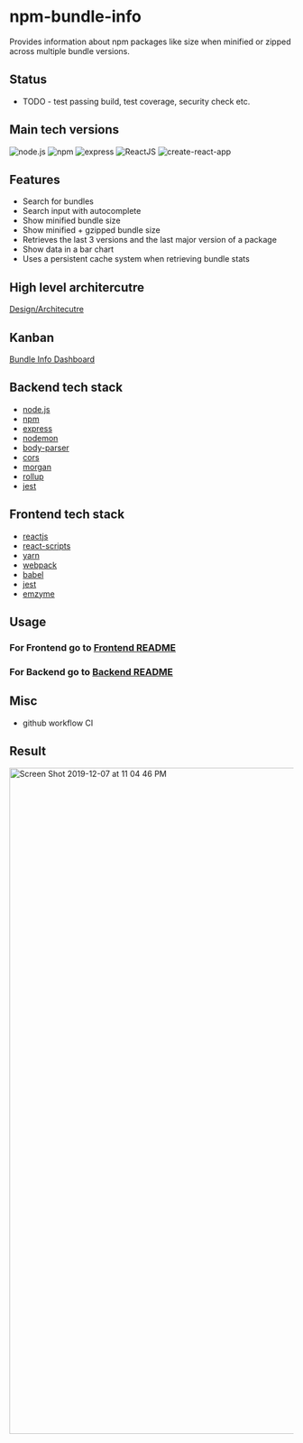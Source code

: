 # npm-bundle-info
Provides information about npm packages like size when minified or zipped across multiple bundle versions. 

## Status
 - TODO - test passing build, test coverage, security check etc.


## Main tech versions
![node.js](https://img.shields.io/badge/node-12.8.0-green.svg)
![npm](https://img.shields.io/badge/npm-6.10.2-yellow.svg)
![express](https://img.shields.io/badge/express-4.16.x-orange.svg)
![ReactJS](https://img.shields.io/badge/reactjs-16.12.x-brightgreen.svg)
![create-react-app](https://img.shields.io/badge/create_react_app-3.2.x-blue.svg)

## Features
- Search for bundles
- Search input with autocomplete
- Show minified bundle size
- Show minified + gzipped bundle size
- Retrieves the last 3 versions and the last major version of a package
- Show data in a bar chart
- Uses a persistent cache system when retrieving bundle stats

## High level architercutre
[Design/Architecutre](https://github.com/vsambor/npm-bundle-info/wiki/Architecture)

## Kanban
[Bundle Info Dashboard](https://github.com/vsambor/npm-bundle-info/projects/2)

## Backend tech stack

- [node.js](https://nodejs.org/en/)
- [npm](https://www.npmjs.com/)
- [express](https://expressjs.com/)
- [nodemon](https://nodemon.io/)
- [body-parser](https://github.com/expressjs/body-parser)
- [cors](https://github.com/expressjs/body-parser)
- [morgan](https://github.com/expressjs/morgan)
- [rollup](https://rollupjs.org/guide/en/)
- [jest](https://jestjs.io/)

## Frontend tech stack

- [reactjs](https://reactjs.org//)
- [react-scripts](https://github.com/facebook/create-react-app)
- [yarn](https://yarnpkg.com/lang/en/)
- [webpack](https://webpack.js.org/)
- [babel](https://babeljs.io/)
- [jest](https://karma-runner.github.io/2.0/index.html)
- [emzyme](https://airbnb.io/enzyme/)


## Usage

### For Frontend go to [Frontend README](https://github.com/vsambor/npm-bundle-info/blob/master/client/README.md)

### For Backend go to [Backend README](https://github.com/vsambor/npm-bundle-info/blob/master/server/README.md)

## Misc
 - github workflow CI


## Result

<img width="1181" alt="Screen Shot 2019-12-07 at 11 04 46 PM" src="https://user-images.githubusercontent.com/26199384/70381162-00337980-1946-11ea-80b8-a486b97777e1.png">
